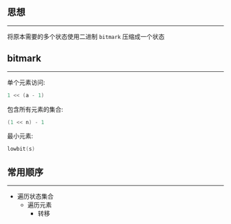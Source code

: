 ## 思想

---

将原本需要的多个状态使用二进制 `bitmark` 压缩成一个状态

## bitmark

---

单个元素访问:

```cpp
1 << (a - 1)
```

包含所有元素的集合:

```cpp
(1 << n) - 1
```

最小元素:

```cpp
lowbit(s)
```

## 常用顺序

---

- 遍历状态集合
	- 遍历元素
		- 转移